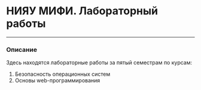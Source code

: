 # НИЯУ МИФИ. Лабораторный работы
***
### Описание
Здесь находятся лабораторные работы за пятый семестрам по курсам:
1. Безопасность операционных систем
2. Основы web-программирования

